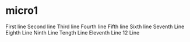 # micro1

First line
Second line
Third line
Fourth line
Fifth line
Sixth line
Seventh Line
Eighth Line
Ninth Line
Tength Line
Eleventh Line
12 Line
